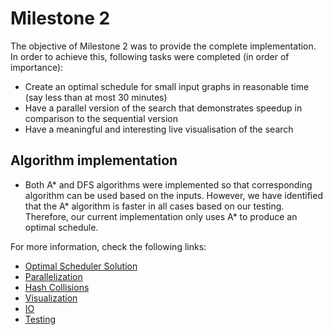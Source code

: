 # Milestone 2

The objective of Milestone 2 was to provide the complete implementation. In order to achieve this, following tasks were completed (in order of importance):

* Create an optimal schedule for small input graphs in reasonable time (say less than at most 30 minutes)
* Have a parallel version of the search that demonstrates speedup in comparison to the sequential version
* Have a meaningful and interesting live visualisation of the search

## Algorithm implementation

* Both A* and DFS algorithms were implemented so that corresponding algorithm can be used based on the inputs. However, we have identified that the A* algorithm is faster in all
cases based on our testing. Therefore, our current implementation only uses A* to produce an optimal schedule.

For more information, check the following links:
* [Optimal Scheduler Solution](Optimal_Schdule_Solution.md)
* [Parallelization](Parallelization.md)
* [Hash Collisions](Hash_Collisions.md)
* [Visualization](Visualization.md)
* [IO](IO.md)
* [Testing](Testing.md)
